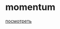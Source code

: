 momentum
=====

[посмотреть](http://htmlpreview.github.io/?https://github.com/rishatsharafiev/momentum/blob/master/index.html)
